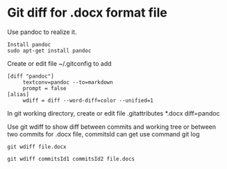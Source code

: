 # Git diff for .docx  format  file



Use pandoc to realize it.



``` bas
Install pandoc
sudo apt-get install pandoc
```




Create or edit file ~/.gitconfig to add

``` in
[diff "pandoc"]
     textconv=pandoc --to=markdown
     prompt = false
[alias]
     wdiff = diff --word-diff=color --unified=1
```

In git working directory, create or edit file .gitattributes
*.docx diff=pandoc

Use git wdiff to show diff  between commits and working tree or between two commits  for .docx file, commitsId can get use command git log

``` bas
git wdiff file.docx

git wdiff commitsId1 commitsId2 file.docs
```



